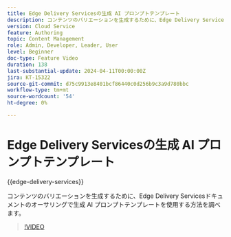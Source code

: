 ```yaml
---
title: Edge Delivery Servicesの生成 AI プロンプトテンプレート
description: コンテンツのバリエーションを生成するために、Edge Delivery Servicesドキュメントのオーサリングで生成 AI プロンプトテンプレートを使用する方法を調べます。
version: Cloud Service
feature: Authoring
topic: Content Management
role: Admin, Developer, Leader, User
level: Beginner
doc-type: Feature Video
duration: 138
last-substantial-update: 2024-04-11T00:00:00Z
jira: KT-15322
source-git-commit: d75c9913e8401bcf86440c0d256b9c3a9d780bbc
workflow-type: tm+mt
source-wordcount: '54'
ht-degree: 0%

---
```




# Edge Delivery Servicesの生成 AI プロンプトテンプレート

{{edge-delivery-services}}

コンテンツのバリエーションを生成するために、Edge Delivery Servicesドキュメントのオーサリングで生成 AI プロンプトテンプレートを使用する方法を調べます。

>[!VIDEO](https://video.tv.adobe.com/v/3428307/?learn=on)
